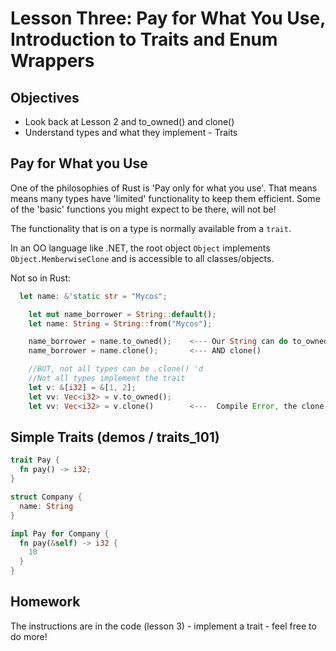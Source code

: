 # Lesson Three: Pay for What You Use, Introduction to Traits and Enum Wrappers 

## Objectives 

* Look back at Lesson 2 and to_owned() and clone()
* Understand types and what they implement - Traits 

## Pay for What you Use 

One of the philosophies of Rust is 'Pay only for what you use'.  That means means many types have 'limited' functionality
to keep them efficient. Some of the 'basic' functions you might expect to be there, will not be! 

The functionality that is on a type is normally available from a ```trait```.

In an OO language like .NET, the root object ```Object``` implements ```Object.MemberwiseClone``` and is accessible to all classes/objects.

Not so in Rust:

```rust
  let name: &'static str = "Mycos";

    let mut name_borrower = String::default();
    let name: String = String::from("Mycos");

    name_borrower = name.to_owned();    <--- Our String can do to_owned 
    name_borrower = name.clone();       <--- AND clone() 

    //BUT, not all types can be .clone() 'd
    //Not all types implement the trait
    let v: &[i32] = &[1, 2];
    let vv: Vec<i32> = v.to_owned();
    let vv: Vec<i32> = v.clone()        <---  Compile Error, the clone trait is not implemented
```

## Simple Traits (demos / traits_101)

```rust
trait Pay {
  fn pay() -> i32; 
}

struct Company {
  name: String
}

impl Pay for Company {
  fn pay(&self) -> i32 {
    10
  }
}
```

## Homework 

The instructions are in the code (lesson 3) - implement a trait - feel free to do more!







